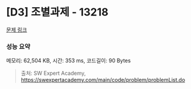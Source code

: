 # [D3] 조별과제 - 13218 

[문제 링크](https://swexpertacademy.com/main/code/problem/problemDetail.do?contestProbId=AXzjvCCq-PwDFASs) 

### 성능 요약

메모리: 62,504 KB, 시간: 353 ms, 코드길이: 90 Bytes



> 출처: SW Expert Academy, https://swexpertacademy.com/main/code/problem/problemList.do